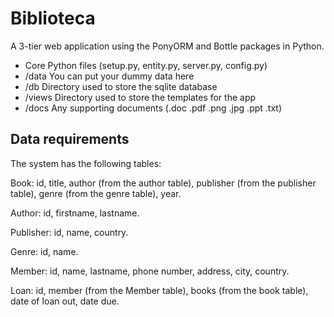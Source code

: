 # Biblioteca
A 3-tier web application using the PonyORM and Bottle packages in Python.

- Core Python files (setup.py, entity.py, server.py, config.py)
- /data You can put your dummy data here
- /db Directory used to store the sqlite database
- /views Directory used to store the templates for the app
- /docs Any supporting documents (.doc .pdf .png .jpg .ppt .txt)

## Data requirements

The system has the following tables:

Book: id, title, author (from the author table), publisher (from the publisher table), genre (from the genre table), year.

Author: id, firstname, lastname.

Publisher: id, name, country.

Genre: id, name.

Member: id, name, lastname, phone number, address, city, country.

Loan: id, member (from the Member table), books (from the book table), date of loan out, date due.

